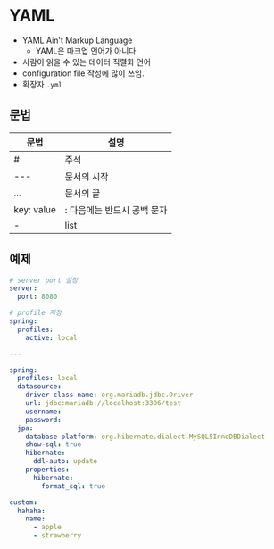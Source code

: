 # YAML
- YAML Ain't Markup Language
   - YAML은 마크업 언어가 아니다
- 사람이 읽을 수 있는 데이터 직렬화 언어
- configuration file 작성에 많이 쓰임.
- 확장자 `.yml`

## 문법
문법 | 설명
--- | ---
\# | 주석
--- | 문서의 시작
... | 문서의 끝
key: value | : 다음에는 반드시 공백 문자
- | list

## 예제
```yaml
# server port 설정
server:
  port: 8080

# profile 지정
spring:
  profiles:
    active: local

---

spring:
  profiles: local
  datasource:
    driver-class-name: org.mariadb.jdbc.Driver
    url: jdbc:mariadb://localhost:3306/test
    username:
    password:
  jpa:
    database-platform: org.hibernate.dialect.MySQL5InnoDBDialect
    show-sql: true
    hibernate:
      ddl-auto: update
    properties:
      hibernate:
        format_sql: true

custom:
  hahaha:
    name: 
      - apple
      - strawberry    
```
